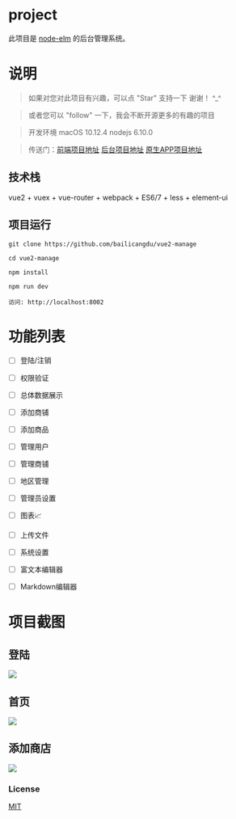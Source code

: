 
# project

此项目是 [node-elm](https://github.com/bailicangdu/node-elm) 的后台管理系统。


# 说明

>  如果对您对此项目有兴趣，可以点 "Star" 支持一下 谢谢！ ^_^

>  或者您可以 "follow" 一下，我会不断开源更多的有趣的项目

>  开发环境 macOS 10.12.4  nodejs 6.10.0

>  传送门：[前端项目地址](https://github.com/bailicangdu/vue2-elm)  [后台项目地址](https://github.com/bailicangdu/node-elm)  [原生APP项目地址](https://github.com/bailicangdu/RN-elm)


## 技术栈

vue2 + vuex + vue-router + webpack + ES6/7 + less + element-ui


## 项目运行


```
git clone https://github.com/bailicangdu/vue2-manage  

cd vue2-manage  

npm install

npm run dev 

访问: http://localhost:8002

```

# 功能列表

- [ ] 登陆/注销
- [ ] 权限验证
- [ ] 总体数据展示
- [ ] 添加商铺
- [ ] 添加商品
- [ ] 管理用户
- [ ] 管理商铺
- [ ] 地区管理
- [ ] 管理员设置
- [ ] 图表📈
- [ ] 上传文件
- [ ] 系统设置
- [ ] 富文本编辑器
- [ ] Markdown编辑器


# 项目截图

## 登陆

![](http://cangdu.org/files/images/manage_login.png)

## 首页
![](http://cangdu.org/files/images/manage_home.png)

## 添加商店
![](http://cangdu.org/files/images/addshop.png)


### License

[MIT](https://github.com/bailicangdu/vue2-manage/blob/master/LICENSE)
